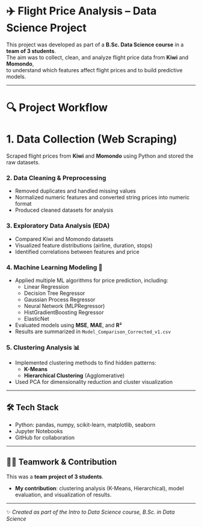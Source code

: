 # ✈️ Flight Price Analysis – Data Science Project  

This project was developed as part of a **B.Sc. Data Science course** in a **team of 3 students**.  
The aim was to collect, clean, and analyze flight price data from **Kiwi** and **Momondo**,  
to understand which features affect flight prices and to build predictive models.  

---

# 🔍 Project Workflow  

# 1. Data Collection (Web Scraping)  
Scraped flight prices from **Kiwi** and **Momondo** using Python and stored the raw datasets.  

### 2. Data Cleaning & Preprocessing  
- Removed duplicates and handled missing values  
- Normalized numeric features and converted string prices into numeric format  
- Produced cleaned datasets for analysis  

### 3. Exploratory Data Analysis (EDA)  
- Compared Kiwi and Momondo datasets  
- Visualized feature distributions (airline, duration, stops)  
- Identified correlations between features and price  

### 4. Machine Learning Modeling 🤖  
- Applied multiple ML algorithms for price prediction, including:  
  - Linear Regression  
  - Decision Tree Regressor  
  - Gaussian Process Regressor  
  - Neural Network (MLPRegressor)  
  - HistGradientBoosting Regressor  
  - ElasticNet  
- Evaluated models using **MSE**, **MAE**, and **R²**  
- Results are summarized in `Model_Comparison_Corrected_v1.csv`  

### 5. Clustering Analysis 📊  
- Implemented clustering methods to find hidden patterns:  
  - **K-Means**  
  - **Hierarchical Clustering** (Agglomerative)  
- Used PCA for dimensionality reduction and cluster visualization  

---

## 🛠️ Tech Stack  
- Python: pandas, numpy, scikit-learn, matplotlib, seaborn  
- Jupyter Notebooks  
- GitHub for collaboration  

---

## 👩‍💻 Teamwork & Contribution  
This was a **team project of 3 students**.  
- **My contribution**: clustering analysis (K-Means, Hierarchical), model evaluation, and visualization of results.  

---

✨ *Created as part of the Intro to Data Science course, B.Sc. in Data Science*  

